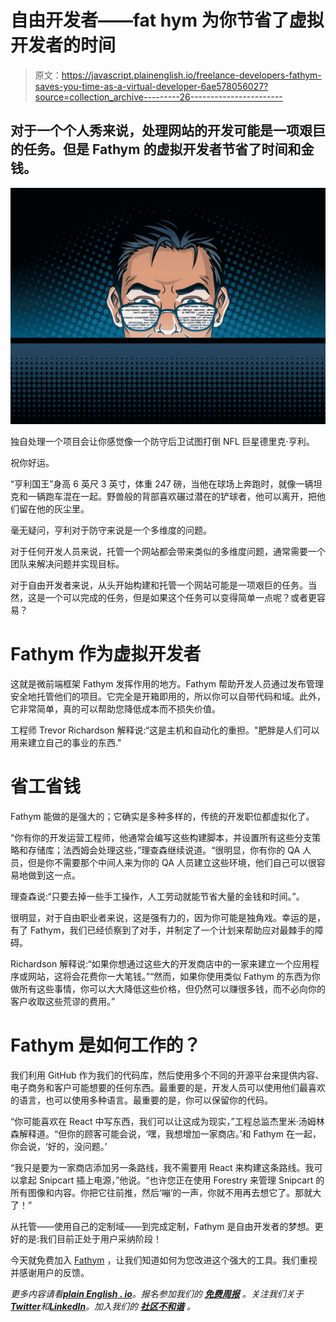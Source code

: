 # 自由开发者——fat hym 为你节省了虚拟开发者的时间

> 原文：<https://javascript.plainenglish.io/freelance-developers-fathym-saves-you-time-as-a-virtual-developer-6ae578056027?source=collection_archive---------26----------------------->

## 对于一个个人秀来说，处理网站的开发可能是一项艰巨的任务。但是 Fathym 的虚拟开发者节省了时间和金钱。

![](img/ddd1cac7efc8d0f3c1cad51ab97d8832.png)

独自处理一个项目会让你感觉像一个防守后卫试图打倒 NFL 巨星德里克·亨利。

祝你好运。

“亨利国王”身高 6 英尺 3 英寸，体重 247 磅，当他在球场上奔跑时，就像一辆坦克和一辆跑车混在一起。野兽般的背部喜欢碾过潜在的铲球者，他可以离开，把他们留在他的灰尘里。

毫无疑问，亨利对于防守来说是一个多维度的问题。

对于任何开发人员来说，托管一个网站都会带来类似的多维度问题，通常需要一个团队来解决问题并实现目标。

对于自由开发者来说，从头开始构建和托管一个网站可能是一项艰巨的任务。当然，这是一个可以完成的任务，但是如果这个任务可以变得简单一点呢？或者更容易？

# Fathym 作为虚拟开发者[](https://www.fathym.com/blog/#fathym-as-a-virtual-developer)

这就是微前端框架 Fathym 发挥作用的地方。Fathym 帮助开发人员通过发布管理安全地托管他们的项目。它完全是开箱即用的，所以你可以自带代码和域。此外，它非常简单，真的可以帮助您降低成本而不损失价值。

工程师 Trevor Richardson 解释说:“这是主机和自动化的重担。"肥胖是人们可以用来建立自己的事业的东西."

# 省工省钱[](https://www.fathym.com/blog/#save-labor-and-save-money)

Fathym 能做的是强大的；它确实是多种多样的，传统的开发职位都虚拟化了。

“你有你的开发运营工程师，他通常会编写这些构建脚本，并设置所有这些分支策略和存储库；法西姆会处理这些，”理查森继续说道。“很明显，你有你的 QA 人员，但是你不需要那个中间人来为你的 QA 人员建立这些环境，他们自己可以很容易地做到这一点。

理查森说:“只要去掉一些手工操作，人工劳动就能节省大量的金钱和时间。”。

很明显，对于自由职业者来说，这是强有力的，因为你可能是独角戏。幸运的是，有了 Fathym，我们已经侦察到了对手，并制定了一个计划来帮助应对最棘手的障碍。

Richardson 解释说:“如果你想通过这些大的开发商店中的一家来建立一个应用程序或网站，这将会花费你一大笔钱。”“然而，如果你使用类似 Fathym 的东西为你做所有这些事情，你可以大大降低这些价格，但仍然可以赚很多钱，而不必向你的客户收取这些荒谬的费用。”

# Fathym 是如何工作的？[](https://www.fathym.com/blog/#how-does-fathym-work)

我们利用 GitHub 作为我们的代码库，然后使用多个不同的开源平台来提供内容、电子商务和客户可能想要的任何东西。最重要的是，开发人员可以使用他们最喜欢的语言，也可以使用多种语言。最重要的是，你可以保留你的代码。

“你可能喜欢在 React 中写东西，我们可以让这成为现实，”工程总监杰里米·汤姆林森解释道。“但你的顾客可能会说，‘嘿，我想增加一家商店。’和 Fathym 在一起，你会说，‘好的，没问题。’

“我只是要为一家商店添加另一条路线，我不需要用 React 来构建这条路线。我可以拿起 Snipcart 插上电源，”他说。“也许您正在使用 Forestry 来管理 Snipcart 的所有图像和内容。你把它往前推，然后‘嘣’的一声，你就不用再去想它了。那就大了！”

从托管——使用自己的定制域——到完成定制，Fathym 是自由开发者的梦想。更好的是:我们目前正处于用户采纳阶段！

今天就免费加入 [Fathym](https://auth.fathym.com/fathymcloudprd.onmicrosoft.com/oauth2/v2.0/authorize?p=b2c_1_sign_up_sign_in&client_id=98f014f1-2547-4bcc-a583-3edc8f1190f2&redirect_uri=https%3A%2F%2Fwww.lowcodeunit.com%2F.oauth%2FB2C_1_SIGN_UP_SIGN_IN&response_type=id_token&scope=openid%20profile&response_mode=form_post&nonce=637789907534834707.OWNhMWZkZGMtODQ2NC00YTg0LWFjZWQtYjlkNzg0YTIzMDhkYTcxMzVkZmYtN2E2Mi00ZDRlLWIxODQtZjMxMjBkNWI2OTEx&state=CfDJ8C5COa2dn0dMrEVjdLxcXm-FCakeBxrXIOHa_lF_u0ckh9rvLFuKJ30MWBprExUQA_N5HmWWWPdxqWlni-KFqpg_jVjPahrQdGw79U0sMBN8dTvgrlAMeT9--L-7VgMBsZfFPAho9dcKUN1jO6lAaxL13PM1_vGer-vJc6tcpigRpNr5jcHtitGIKjexLmQqkIslp3MFKCKAi-5IiVd3JbpibPm4gbmDQpYtgstmG9SSlpjvEqJk_2AIqtMHkiojK3kE4WSc5mcYS3FQ3hiRqVQRPlL3jI7U3bUsqGYtLuoJr_St6mGBbHvGmB6M0MCeFn_G5LDsRzyHZhBWf9a1qo6dktz_kEcsAahYPLWjAI_2&x-client-SKU=ID_NETSTANDARD2_0&x-client-ver=6.11.1.0) ，让我们知道如何为您改进这个强大的工具。我们重视并感谢用户的反馈。

*更多内容请看*[***plain English . io***](https://plainenglish.io/)*。报名参加我们的* [***免费周报***](http://newsletter.plainenglish.io/) *。关注我们关于*[***Twitter***](https://twitter.com/inPlainEngHQ)*和*[***LinkedIn***](https://www.linkedin.com/company/inplainenglish/)*。加入我们的* [***社区不和谐***](https://discord.gg/GtDtUAvyhW) *。*